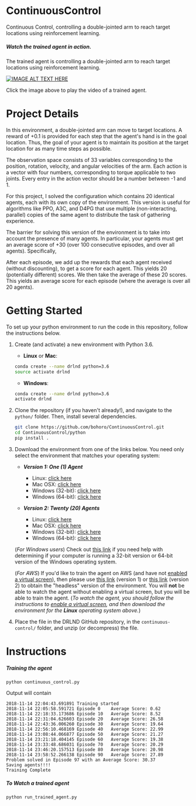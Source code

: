 # ContinuousControl

Continuous Control, controlling a double-jointed arm to reach target locations using reinforcement learning.

##### Watch the trained agent in action.

The trained agent is controlling a double-jointed arm to reach target locations using reinforcement learning.

[![IMAGE ALT TEXT HERE](https://img.youtube.com/vi/IvAdnRBBOrM/0.jpg)](https://www.youtube.com/watch?v=IvAdnRBBOrM "Click to Play")

Click the image above to play the video of a trained agent.

# Project Details

In this environment, a double-jointed arm can move to target locations. A reward of +0.1 is provided for each step that the agent's hand is in the goal location. Thus, the goal of your agent is to maintain its position at the target location for as many time steps as possible.

The observation space consists of 33 variables corresponding to the position, rotation, velocity, and angular velocities of the arm. Each action is a vector with four numbers, corresponding to torque applicable to two joints. Every entry in the action vector should be a number between -1 and 1.

For this project, I solved the configuration which contains 20 identical agents, each with its own copy of the environment.
This version is useful for algorithms like PPO, A3C, and D4PG that use multiple (non-interacting, parallel) copies of the same agent to distribute the task of gathering experience.

The barrier for solving this version of the environment is to take into account the presence of many agents. In particular, your agents must get an average score of +30 (over 100 consecutive episodes, and over all agents). Specifically,

After each episode, we add up the rewards that each agent received (without discounting), to get a score for each agent. This yields 20 (potentially different) scores. We then take the average of these 20 scores.
This yields an average score for each episode (where the average is over all 20 agents).

# Getting Started

To set up your python environment to run the code in this repository, follow the instructions below.

1. Create (and activate) a new environment with Python 3.6.

	- __Linux__ or __Mac__: 
	```bash
	conda create --name drlnd python=3.6
	source activate drlnd
	```
	- __Windows__: 
	```bash
	conda create --name drlnd python=3.6 
	activate drlnd
	```
2. Clone the repository (if you haven't already!), and navigate to the `python/` folder.  Then, install several dependencies.
	```bash
	git clone https://github.com/bohoro/ContinuousControl.git
	cd ContinuousControl/python
	pip install .
	```
3. Download the environment from one of the links below.  You need only select the environment that matches your operating system:

    - **_Version 1: One (1) Agent_**
        - Linux: [click here](https://s3-us-west-1.amazonaws.com/udacity-drlnd/P2/Reacher/one_agent/Reacher_Linux.zip)
        - Mac OSX: [click here](https://s3-us-west-1.amazonaws.com/udacity-drlnd/P2/Reacher/one_agent/Reacher.app.zip)
        - Windows (32-bit): [click here](https://s3-us-west-1.amazonaws.com/udacity-drlnd/P2/Reacher/one_agent/Reacher_Windows_x86.zip)
        - Windows (64-bit): [click here](https://s3-us-west-1.amazonaws.com/udacity-drlnd/P2/Reacher/one_agent/Reacher_Windows_x86_64.zip)

    - **_Version 2: Twenty (20) Agents_**
        - Linux: [click here](https://s3-us-west-1.amazonaws.com/udacity-drlnd/P2/Reacher/Reacher_Linux.zip)
        - Mac OSX: [click here](https://s3-us-west-1.amazonaws.com/udacity-drlnd/P2/Reacher/Reacher.app.zip)
        - Windows (32-bit): [click here](https://s3-us-west-1.amazonaws.com/udacity-drlnd/P2/Reacher/Reacher_Windows_x86.zip)
        - Windows (64-bit): [click here](https://s3-us-west-1.amazonaws.com/udacity-drlnd/P2/Reacher/Reacher_Windows_x86_64.zip)
    
    (_For Windows users_) Check out [this link](https://support.microsoft.com/en-us/help/827218/how-to-determine-whether-a-computer-is-running-a-32-bit-version-or-64) if you need help with determining if your computer is running a 32-bit version or 64-bit version of the Windows operating system.

    (_For AWS_) If you'd like to train the agent on AWS (and have not [enabled a virtual screen](https://github.com/Unity-Technologies/ml-agents/blob/master/docs/Training-on-Amazon-Web-Service.md)), then please use [this link](https://s3-us-west-1.amazonaws.com/udacity-drlnd/P2/Reacher/one_agent/Reacher_Linux_NoVis.zip) (version 1) or [this link](https://s3-us-west-1.amazonaws.com/udacity-drlnd/P2/Reacher/Reacher_Linux_NoVis.zip) (version 2) to obtain the "headless" version of the environment.  You will **not** be able to watch the agent without enabling a virtual screen, but you will be able to train the agent.  (_To watch the agent, you should follow the instructions to [enable a virtual screen](https://github.com/Unity-Technologies/ml-agents/blob/master/docs/Training-on-Amazon-Web-Service.md), and then download the environment for the **Linux** operating system above._)

2. Place the file in the DRLND GitHub repository, in the `continuous-control/` folder, and unzip (or decompress) the file. 

# Instructions

##### Training the agent

```python continuous_control.py```

Output will contain

```
2018-11-14 22:04:43.691891 Training started
2018-11-14 22:05:58.591721 Episode 0	Average Score: 0.62
2018-11-14 22:18:33.173686 Episode 10	Average Score: 8.52
2018-11-14 22:31:04.626603 Episode 20	Average Score: 26.58
2018-11-14 22:43:36.006260 Episode 30	Average Score: 19.64
2018-11-14 22:56:10.468169 Episode 40	Average Score: 22.99
2018-11-14 23:08:44.066877 Episode 50	Average Score: 21.27
2018-11-14 23:21:18.404145 Episode 60	Average Score: 19.38
2018-11-14 23:33:48.686031 Episode 70	Average Score: 20.29
2018-11-14 23:46:20.157513 Episode 80	Average Score: 20.98
2018-11-14 23:58:52.266138 Episode 90	Average Score: 27.89
Problem solved in Episode 97 with an Average Score: 30.37
Saving agents!!!!
Training Complete
```

##### To Watch a trained agent

```python run_trained_agent.py```

